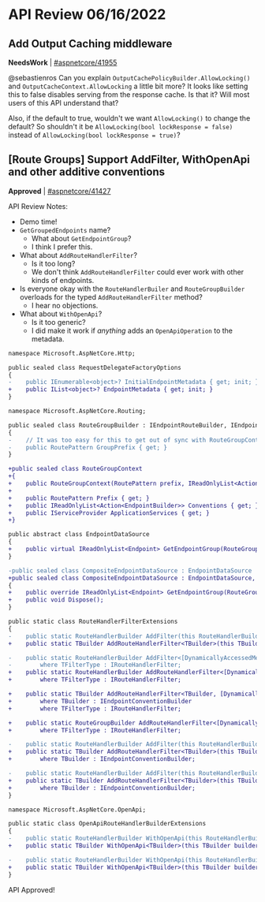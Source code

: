 # API Review 06/16/2022

## Add Output Caching middleware

**NeedsWork** | [#aspnetcore/41955](https://github.com/dotnet/aspnetcore/issues/41955#issuecomment-1157099975)

@sebastienros Can you explain `OutputCachePolicyBuilder.AllowLocking()` and `OutputCacheContext.AllowLocking` a little bit more? It looks like setting this to false disables serving from the response cache. Is that it? Will most users of this API understand that?

Also, if the default to true, wouldn't we want `AllowLocking()` to change the default? So shouldn't it be `AllowLocking(bool lockResponse = false)` instead of `AllowLocking(bool lockResponse = true)`?
## [Route Groups] Support AddFilter, WithOpenApi and other additive conventions

**Approved** | [#aspnetcore/41427](https://github.com/dotnet/aspnetcore/issues/41427#issuecomment-1158177166)

API Review Notes:

- Demo time!
- `GetGroupedEndpoints` name?
  - What about `GetEndpointGroup`?
  - I think I prefer this.
- What about `AddRouteHandlerFilter`?
  - Is it too long?
  - We don't think `AddRouteHandlerFilter` could ever work with other kinds of endpoints.
- Is everyone okay with the `RouteHandlerBuiler` and `RouteGroupBuilder` overloads for the typed `AddRouteHandlerFilter` method?
  - I hear no objections.
- What about `WithOpenApi`?
  - Is it too generic?
  - I did make it work if *anything* adds an `OpenApiOperation` to the metadata.

```diff
namespace Microsoft.AspNetCore.Http;

public sealed class RequestDelegateFactoryOptions
{
-    public IEnumerable<object>? InitialEndpointMetadata { get; init; }
+    public IList<object>? EndpointMetadata { get; init; }
}

namespace Microsoft.AspNetCore.Routing;

public sealed class RouteGroupBuilder : IEndpointRouteBuilder, IEndpointConventionBuilder
{
-    // It was too easy for this to get out of sync with RouteGroupContext.Prefix in real life given RouteGroupBuilder decorators.
-    public RoutePattern GroupPrefix { get; }
}

+public sealed class RouteGroupContext
+{
+    public RouteGroupContext(RoutePattern prefix, IReadOnlyList<Action<EndpointBuilder>> conventions, IServiceProvider applicationServices);
+
+    public RoutePattern Prefix { get; }
+    public IReadOnlyList<Action<EndpointBuilder>> Conventions { get; }
+    public IServiceProvider ApplicationServices { get; }
+}

public abstract class EndpointDataSource
{
+    public virtual IReadOnlyList<Endpoint> GetEndpointGroup(RouteGroupContext context);
}

-public sealed class CompositeEndpointDataSource : EndpointDataSource
+public sealed class CompositeEndpointDataSource : EndpointDataSource, IDisposable
{
+    public override IReadOnlyList<Endpoint> GetEndpointGroup(RouteGroupContext context);
+    public void Dispose();
}

public static class RouteHandlerFilterExtensions
{
-    public static RouteHandlerBuilder AddFilter(this RouteHandlerBuilder builder, IRouteHandlerFilter filter);
+    public static TBuilder AddRouteHandlerFilter<TBuilder>(this TBuilder builder, IRouteHandlerFilter filter) where TBuilder : IEndpointConventionBuilder;

-    public static RouteHandlerBuilder AddFilter<[DynamicallyAccessedMembers(DynamicallyAccessedMemberTypes.PublicConstructors)] TFilterType>(this RouteHandlerBuilder builder)
-        where TFilterType : IRouteHandlerFilter;
+    public static RouteHandlerBuilder AddRouteHandlerFilter<[DynamicallyAccessedMembers(DynamicallyAccessedMemberTypes.PublicConstructors)] TFilterType>(this RouteHandlerBuilder builder)
+        where TFilterType : IRouteHandlerFilter;

+    public static TBuilder AddRouteHandlerFilter<TBuilder, [DynamicallyAccessedMembers(DynamicallyAccessedMemberTypes.PublicConstructors)] TFilterType>(this TBuilder builder)
+        where TBuilder : IEndpointConventionBuilder
+        where TFilterType : IRouteHandlerFilter;

+    public static RouteGroupBuilder AddRouteHandlerFilter<[DynamicallyAccessedMembers(DynamicallyAccessedMemberTypes.PublicConstructors)] TFilterType>(this RouteGroupBuilder builder)
+        where TFilterType : IRouteHandlerFilter;

-    public static RouteHandlerBuilder AddFilter(this RouteHandlerBuilder builder, Func<RouteHandlerInvocationContext, RouteHandlerFilterDelegate, ValueTask<object?>> routeHandlerFilter);
+    public static TBuilder AddRouteHandlerFilter<TBuilder>(this TBuilder builder, Func<RouteHandlerInvocationContext, RouteHandlerFilterDelegate, ValueTask<object?>> routeHandlerFilter)
+        where TBuilder : IEndpointConventionBuilder;

-    public static RouteHandlerBuilder AddFilter(this RouteHandlerBuilder builder, Func<RouteHandlerContext, RouteHandlerFilterDelegate, RouteHandlerFilterDelegate> filterFactory);
+    public static TBuilder AddRouteHandlerFilter<TBuilder>(this TBuilder builder, Func<RouteHandlerContext, RouteHandlerFilterDelegate, RouteHandlerFilterDelegate> filterFactory)
+        where TBuilder : IEndpointConventionBuilder;
}

namespace Microsoft.AspNetCore.OpenApi;

public static class OpenApiRouteHandlerBuilderExtensions
{
-    public static RouteHandlerBuilder WithOpenApi(this RouteHandlerBuilder builder);
+    public static TBuilder WithOpenApi<TBuilder>(this TBuilder builder) where TBuilder : IEndpointConventionBuilder;

-    public static RouteHandlerBuilder WithOpenApi(this RouteHandlerBuilder builder, Func<OpenApiOperation, OpenApiOperation> configureOperation);
+    public static TBuilder WithOpenApi<TBuilder>(this TBuilder builder, Func<OpenApiOperation, OpenApiOperation> configureOperation);
}
```

API Approved!
